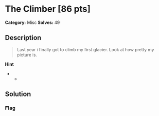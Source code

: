 # The Climber [86 pts]

**Category:** Misc
**Solves:** 49

## Description
>Last year i finally got to climb my first glacier. Look at how pretty my picture is.

**Hint**
* -

## Solution

### Flag

